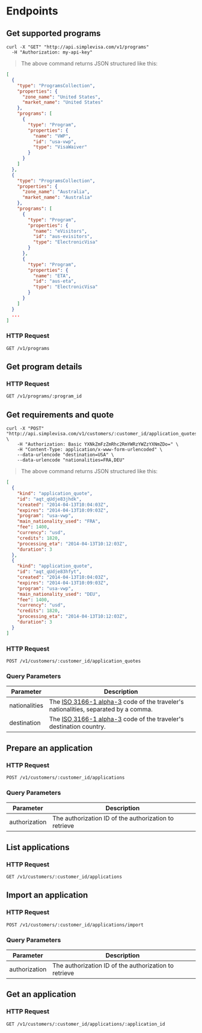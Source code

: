 # Endpoints

## Get supported programs

```shell
curl -X "GET" "http://api.simplevisa.com/v1/programs"
  -H "Authorization: my-api-key"
```

> The above command returns JSON structured like this:

```json
[
  {
    "type": "ProgramsCollection",
    "properties": {
      "zone_name": "United States",
      "market_name": "United States"
    },
    "programs": [
      {
        "type": "Program",
        "properties": {
          "name": "VWP",
          "id": "usa-vwp",
          "type": "VisaWaiver"
        }
      }
    ]
  },
  {
    "type": "ProgramsCollection",
    "properties": {
      "zone_name": "Australia",
      "market_name": "Australia"
    },
    "programs": [
      {
        "type": "Program",
        "properties": {
          "name": "eVisitors",
          "id": "aus-evisitors",
          "type": "ElectronicVisa"
        }
      },
      {
        "type": "Program",
        "properties": {
          "name": "ETA",
          "id": "aus-eta",
          "type": "ElectronicVisa"
        }
      }
    ]
  }
  ...
]
```

### HTTP Request
`GET /v1/programs`

## Get program details

### HTTP Request
`GET /v1/programs/:program_id`

## Get requirements and quote

```shell
curl -X "POST" "http://api.simplevisa.com/v1/customers/:customer_id/application_quotes" \
	-H "Authorization: Basic YXNkZmFzZmRhc2RmYWRzYWZzYXNmZDo=" \
	-H "Content-Type: application/x-www-form-urlencoded" \
	--data-urlencode "destination=USA" \
	--data-urlencode "nationalities=FRA,DEU"
```

> The above command returns JSON structured like this:

```json
[
  {
    "kind": "application_quote",
    "id": "aqt_qUdje83jhdk",
    "created": "2014-04-13T10:04:03Z",
    "expires": "2014-04-13T10:09:03Z",
    "program": "usa-vwp",
    "main_nationality_used": "FRA",
    "fee": 1400,
    "currency": "usd",
    "credits": 1820,
    "processing_eta": "2014-04-13T10:12:03Z",
    "duration": 3
  },
  {
    "kind": "application_quote",
    "id": "aqt_qUdje83hfyt",
    "created": "2014-04-13T10:04:03Z",
    "expires": "2014-04-13T10:09:03Z",
    "program": "usa-vwp",
    "main_nationality_used": "DEU",
    "fee": 1400,
    "currency": "usd",
    "credits": 1820,
    "processing_eta": "2014-04-13T10:12:03Z",
    "duration": 3
  }
]
```

### HTTP Request
`POST /v1/customers/:customer_id/application_quotes`

### Query Parameters

Parameter     | Description
------------- | -----------------------------------------------------
nationalities | The [ISO 3166-1 alpha-3](https://en.wikipedia.org/wiki/ISO_3166-1_alpha-3) code of the traveler's nationalities, separated by a comma.
destination | The [ISO 3166-1 alpha-3](https://en.wikipedia.org/wiki/ISO_3166-1_alpha-3) code of the traveler's destination country.

## Prepare an application

### HTTP Request
`POST /v1/customers/:customer_id/applications`

### Query Parameters

Parameter     | Description
------------- | -----------------------------------------------------
authorization | The authorization ID of the authorization to retrieve

## List applications

### HTTP Request
`GET /v1/customers/:customer_id/applications`

## Import an application

### HTTP Request
`POST /v1/customers/:customer_id/applications/import`

### Query Parameters

Parameter     | Description
------------- | -----------------------------------------------------
authorization | The authorization ID of the authorization to retrieve

## Get an application

### HTTP Request
`GET /v1/customers/:customer_id/applications/:application_id`
